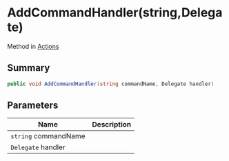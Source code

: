 # AddCommandHandler(string,Delegate)

Method in [Actions](broken-reference)

## Summary

```csharp
public void AddCommandHandler(string commandName, Delegate handler)
```

## Parameters

| Name                 | Description |
| -------------------- | ----------- |
| `string` commandName |             |
| `Delegate` handler   |             |
